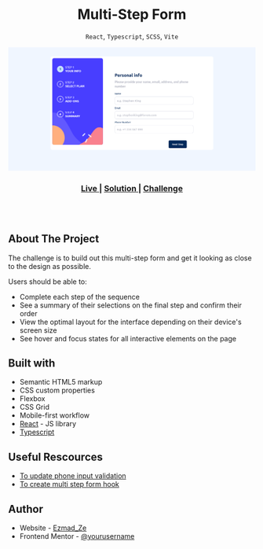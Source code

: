 # <h1 align="center">**Multi-Step Form**</h1>

<p align="center"><code>React</code>, <code>Typescript</code>, <code>SCSS</code>, <code>Vite</code></p>

![MultiStep_Form](src/assets/MultiStepForm.png)

<div align="center">
  <h3>
    <a href="#" color="white">
      Live
    </a>
    <span> | </span>
    <a href="#">
      Solution
    </a>
   <span> | </span>
    <a href="#">
      Challenge
    </a>
  </h3>
</div>

<br/>
<br/>

## About The Project

The challenge is to build out this multi-step form and get it looking as close to the design as possible.

Users should be able to:

- Complete each step of the sequence
- See a summary of their selections on the final step and confirm their order
- View the optimal layout for the interface depending on their device's screen size
- See hover and focus states for all interactive elements on the page

## Built with

- Semantic HTML5 markup
- CSS custom properties
- Flexbox
- CSS Grid
- Mobile-first workflow
- [React](https://reactjs.org/) - JS library
- [Typescript](https://www.typescriptlang.org/)

## Useful Rescources

- [To update phone input validation](https://tomduffytech.com/how-to-format-phone-number-in-react/)
- [To create multi step form hook](https://www.youtube.com/watch?v=uDCBSnWkuH0)

## Author

- Website - [Ezmad_Ze](https://ezmad.pages.dev/)
- Frontend Mentor - [@yourusername](https://www.frontendmentor.io/profile/yourusername)
